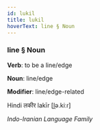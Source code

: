 ```yaml
---
id: lukil
title: lukil
hoverText: line § Noun
---
```


### line § Noun

**Verb**: to be a line/edge

**Noun**: line/edge

**Modifier**: line/edge-related

Hindi लकीर lakīr [l̪ə.kiːɾ]

*Indo-Iranian Language Family*